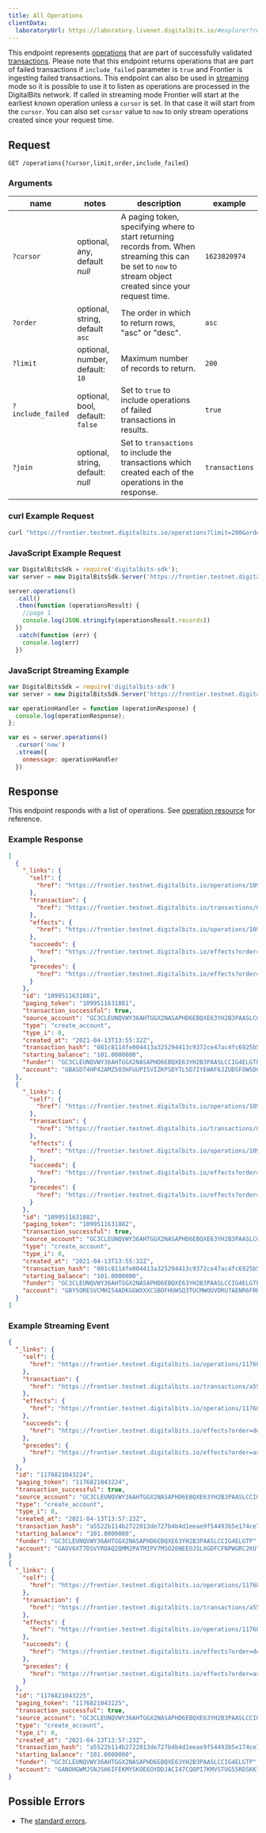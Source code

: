 ```yaml
---
title: All Operations
clientData:
  laboratoryUrl: https://laboratory.livenet.digitalbits.io/#explorer?resource=operations&endpoint=all
---
```


This endpoint represents [operations](../operation.md) that are part of successfully validated [transactions](../transaction.md).
Please note that this endpoint returns operations that are part of failed transactions if `include_failed` parameter is `true`
and Frontier is ingesting failed transactions.
This endpoint can also be used in [streaming](../streaming.md) mode so it is possible to use it to listen as operations are processed in the DigitalBits network.
If called in streaming mode Frontier will start at the earliest known operation unless a `cursor` is set. In that case it will start from the `cursor`. You can also set `cursor` value to `now` to only stream operations created since your request time.

## Request

```
GET /operations{?cursor,limit,order,include_failed}
```

### Arguments

| name | notes | description | example |
| ---- | ----- | ----------- | ------- |
| `?cursor` | optional, any, default _null_ | A paging token, specifying where to start returning records from. When streaming this can be set to `now` to stream object created since your request time. | `1623820974` |
| `?order`  | optional, string, default `asc` | The order in which to return rows, "asc" or "desc". | `asc` |
| `?limit`  | optional, number, default: `10` | Maximum number of records to return. | `200` |
| `?include_failed` | optional, bool, default: `false` | Set to `true` to include operations of failed transactions in results. | `true` |
| `?join` | optional, string, default: _null_ | Set to `transactions` to include the transactions which created each of the operations in the response. | `transactions` |

### curl Example Request

```sh
curl "https://frontier.testnet.digitalbits.io/operations?limit=200&order=desc"
```

### JavaScript Example Request

```js
var DigitalBitsSdk = require('digitalbits-sdk');
var server = new DigitalBitsSdk.Server('https://frontier.testnet.digitalbits.io');

server.operations()
  .call()
  .then(function (operationsResult) {
    //page 1
    console.log(JSON.stringify(operationsResult.records))
  })
  .catch(function (err) {
    console.log(err)
  })
```

### JavaScript Streaming Example

```javascript
var DigitalBitsSdk = require('digitalbits-sdk')
var server = new DigitalBitsSdk.Server('https://frontier.testnet.digitalbits.io');

var operationHandler = function (operationResponse) {
  console.log(operationResponse);
};

var es = server.operations()
  .cursor('now')
  .stream({
    onmessage: operationHandler
  })
```

## Response

This endpoint responds with a list of operations. See [operation resource](../operation.md) for reference.

### Example Response

```json
[
  {
    "_links": {
      "self": {
        "href": "https://frontier.testnet.digitalbits.io/operations/1099511631881"
      },
      "transaction": {
        "href": "https://frontier.testnet.digitalbits.io/transactions/081c8114fe004413a325294413c9372ce47ac4fc6925b5b994d80f854e0bddf9"
      },
      "effects": {
        "href": "https://frontier.testnet.digitalbits.io/operations/1099511631881/effects"
      },
      "succeeds": {
        "href": "https://frontier.testnet.digitalbits.io/effects?order=desc&cursor=1099511631881"
      },
      "precedes": {
        "href": "https://frontier.testnet.digitalbits.io/effects?order=asc&cursor=1099511631881"
      }
    },
    "id": "1099511631881",
    "paging_token": "1099511631881",
    "transaction_successful": true,
    "source_account": "GC3CLEUNQVWY36AHTGGX2NASAPHD6EBQXE63YH2B3PAASLCCIG4ELGTP",
    "type": "create_account",
    "type_i": 0,
    "created_at": "2021-04-13T13:55:32Z",
    "transaction_hash": "081c8114fe004413a325294413c9372ce47ac4fc6925b5b994d80f854e0bddf9",
    "starting_balance": "101.0000000",
    "funder": "GC3CLEUNQVWY36AHTGGX2NASAPHD6EBQXE63YH2B3PAASLCCIG4ELGTP",
    "account": "GBASD74HP42AMZ5O3HFUUPI5VIZKPSDYTL5D7IYEWAF6JZUDSFOW5DCL"
  },
  {
    "_links": {
      "self": {
        "href": "https://frontier.testnet.digitalbits.io/operations/1099511631882"
      },
      "transaction": {
        "href": "https://frontier.testnet.digitalbits.io/transactions/081c8114fe004413a325294413c9372ce47ac4fc6925b5b994d80f854e0bddf9"
      },
      "effects": {
        "href": "https://frontier.testnet.digitalbits.io/operations/1099511631882/effects"
      },
      "succeeds": {
        "href": "https://frontier.testnet.digitalbits.io/effects?order=desc&cursor=1099511631882"
      },
      "precedes": {
        "href": "https://frontier.testnet.digitalbits.io/effects?order=asc&cursor=1099511631882"
      }
    },
    "id": "1099511631882",
    "paging_token": "1099511631882",
    "transaction_successful": true,
    "source_account": "GC3CLEUNQVWY36AHTGGX2NASAPHD6EBQXE63YH2B3PAASLCCIG4ELGTP",
    "type": "create_account",
    "type_i": 0,
    "created_at": "2021-04-13T13:55:32Z",
    "transaction_hash": "081c8114fe004413a325294413c9372ce47ac4fc6925b5b994d80f854e0bddf9",
    "starting_balance": "101.0000000",
    "funder": "GC3CLEUNQVWY36AHTGGX2NASAPHD6EBQXE63YH2B3PAASLCCIG4ELGTP",
    "account": "GBY5ORESVCMHI54ADKGGWXXXCSBOFHUWSQ3TUCMWOUVDRU7AENR6FRRT"
  }
]
```

### Example Streaming Event

```json
{
  "_links": {
    "self": {
      "href": "https://frontier.testnet.digitalbits.io/operations/1176821043224"
    },
    "transaction": {
      "href": "https://frontier.testnet.digitalbits.io/transactions/a5522b114b2722013de727b4b4d1eeae9f54493b5e174ce74b21a980884a2138"
    },
    "effects": {
      "href": "https://frontier.testnet.digitalbits.io/operations/1176821043224/effects"
    },
    "succeeds": {
      "href": "https://frontier.testnet.digitalbits.io/effects?order=desc&cursor=1176821043224"
    },
    "precedes": {
      "href": "https://frontier.testnet.digitalbits.io/effects?order=asc&cursor=1176821043224"
    }
  },
  "id": "1176821043224",
  "paging_token": "1176821043224",
  "transaction_successful": true,
  "source_account": "GC3CLEUNQVWY36AHTGGX2NASAPHD6EBQXE63YH2B3PAASLCCIG4ELGTP",
  "type": "create_account",
  "type_i": 0,
  "created_at": "2021-04-13T13:57:23Z",
  "transaction_hash": "a5522b114b2722013de727b4b4d1eeae9f54493b5e174ce74b21a980884a2138",
  "starting_balance": "101.0000000",
  "funder": "GC3CLEUNQVWY36AHTGGX2NASAPHD6EBQXE63YH2B3PAASLCCIG4ELGTP",
  "account": "GAOV6XT7DSVYROAQ2QMM2PATMIPV7MSO26NEEOJSLXGDFCFNPWGRC2KU"
}
{
  "_links": {
    "self": {
      "href": "https://frontier.testnet.digitalbits.io/operations/1176821043225"
    },
    "transaction": {
      "href": "https://frontier.testnet.digitalbits.io/transactions/a5522b114b2722013de727b4b4d1eeae9f54493b5e174ce74b21a980884a2138"
    },
    "effects": {
      "href": "https://frontier.testnet.digitalbits.io/operations/1176821043225/effects"
    },
    "succeeds": {
      "href": "https://frontier.testnet.digitalbits.io/effects?order=desc&cursor=1176821043225"
    },
    "precedes": {
      "href": "https://frontier.testnet.digitalbits.io/effects?order=asc&cursor=1176821043225"
    }
  },
  "id": "1176821043225",
  "paging_token": "1176821043225",
  "transaction_successful": true,
  "source_account": "GC3CLEUNQVWY36AHTGGX2NASAPHD6EBQXE63YH2B3PAASLCCIG4ELGTP",
  "type": "create_account",
  "type_i": 0,
  "created_at": "2021-04-13T13:57:23Z",
  "transaction_hash": "a5522b114b2722013de727b4b4d1eeae9f54493b5e174ce74b21a980884a2138",
  "starting_balance": "101.0000000",
  "funder": "GC3CLEUNQVWY36AHTGGX2NASAPHD6EBQXE63YH2B3PAASLCCIG4ELGTP",
  "account": "GANOHGWMJSNJSH6IFEKMYSKOE6OYDDJACI47CQOPI7KMVSTUG55RDSKK"
}
```

## Possible Errors

- The [standard errors](../errors.md#standard-errors).
